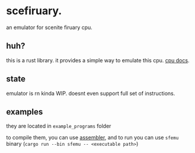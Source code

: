 # scefiruary.

an emulator for scenite firuary cpu.

## huh?

this is a rust library. it provides a simple way to emulate this cpu. [cpu docs](https://rentry.co/scenite_firuary_doc).

## state

emulator is rn kinda WIP. doesnt even support full set of instructions.

## examples

they are located in `example_programs` folder

to compile them, you can use [assembler](https://github.com/Spaceginner/scefiruarier),
and to run you can use `sfemu` binary (`cargo run --bin sfemu -- <executable path>`)
